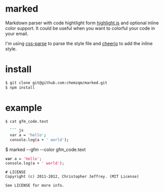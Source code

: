 # marked

Markdown parser with code hightlight form [highlight.js](https://github.com/isagalaev/highlight.js) and optional inline color support. It could be useful when you want to colorful your code in your email.

I'm using [css-parse](https://github.com/visionmedia/node-css-parse) to parse the style file and [cheerio](git://github.com/MatthewMueller/cheerio.git) to add the inline style.

# install

```bash
$ git clone git@github.com:chemzqm/marked.git
$ npm install
```

# example

```bash
$ cat gfm_code.text 

  ``` js
  var a = 'hello';
  console.log(a + ' world');
  ```

$ marked --gfm --color gfm_code.text 
<pre><code class="language-js"><span class="keyword" style="color:#333;font-weight:bold;">var</span> a = <span class="string" style="color:#d14;">'hello'</span>;
console.log(a + <span class="string" style="color:#d14;">' world'</span>);</code></pre></span></span></span></code></pre>
```
# LICENSE
Copyright (c) 2011-2012, Christopher Jeffrey. (MIT License)

See LICENSE for more info.
